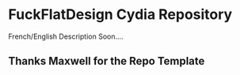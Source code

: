 # FuckFlatDesign Cydia Repository

French/English Description Soon....

## Thanks Maxwell for the Repo Template
